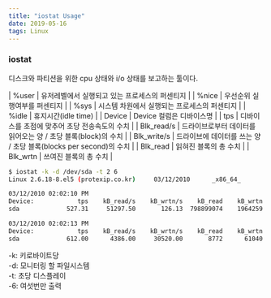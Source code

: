 ```yaml
---
title: "iostat Usage"
date: 2019-05-16
tags: Linux
---
```

  
### iostat 
디스크와 파티션을 위한 cpu 상태와 i/o 상태를 보고하는 툴이다.

| %user | 유저레벨에서 실행되고 있는 프로세스의 퍼센티지 |
| %nice | 우선순위 실행여부를 퍼센티지 |
| %sys  | 시스템 차원에서 실행되는 프로세스의 퍼센티지 |
| %idle | 휴지시간(idle time) |
| Device | Device 컬럼은 디바이스명 |
| tps | 디바이스를 초점에 맞추어 초당 전송속도의 수치 |
| Blk_read/s | 드라이브로부터 데이터를 읽어오는 양 / 초당 블록(block)의 수치 |
| Blk_write/s | 드라이브에 데이터를 쓰는 양 / 초당 블록(blocks per second)의 수치 |
| Blk_read | 읽혀진 블록의 총 수치 |
| Blk_wrtn | 쓰여진 블록의 총 수치 |


```bash
$ iostat -k -d /dev/sda -t 2 6
Linux 2.6.18-8.el5 (protexip.co.kr)     03/12/2010      _x86_64_        (2 CPU)

03/12/2010 02:02:10 PM
Device:            tps    kB_read/s    kB_wrtn/s    kB_read    kB_wrtn
sda             527.31     51297.50       126.13  798899074    1964259

03/12/2010 02:02:13 PM
Device:            tps    kB_read/s    kB_wrtn/s    kB_read    kB_wrtn
sda             612.00      4386.00     30520.00       8772      61040
```

-k: 키로바이트당  
-d: 모니터링 할 파일시스템  
-t: 초당 디스플레이  
-6: 여섯번만 출력